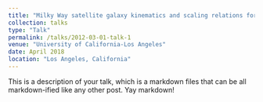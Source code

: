 ```yaml
---
title: "Milky Way satellite galaxy kinematics and scaling relations for dark matter searches"
collection: talks
type: "Talk"
permalink: /talks/2012-03-01-talk-1
venue: "University of California-Los Angeles"
date: April 2018
location: "Los Angeles, California"
---
```


This is a description of your talk, which is a markdown files that can be all markdown-ified like any other post. Yay markdown!

